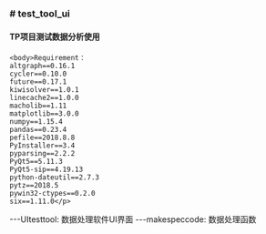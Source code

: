 <h3># test_tool_ui</h3>
<h4>TP项目测试数据分析使用</h4>

    <body>Requirement：
    altgraph==0.16.1
    cycler==0.10.0
    future==0.17.1
    kiwisolver==1.0.1
    linecache2==1.0.0
    macholib==1.11
    matplotlib==3.0.0
    numpy==1.15.4
    pandas==0.23.4
    pefile==2018.8.8
    PyInstaller==3.4
    pyparsing==2.2.2
    PyQt5==5.11.3
    PyQt5-sip==4.19.13
    python-dateutil==2.7.3
    pytz==2018.5
    pywin32-ctypes==0.2.0
    six==1.11.0</p>
</body>
---UItesttool:
    数据处理软件UI界面
---makespeccode:
    数据处理函数
    
  
